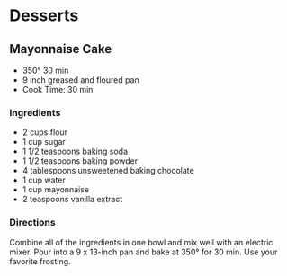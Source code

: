 # Desserts

## Mayonnaise Cake

* 350° 30 min
* 9 inch greased and floured pan
* Cook Time: 30 min

### Ingredients

* 2 cups flour
* 1 cup sugar
* 1 1/2 teaspoons baking soda
* 1 1/2 teaspoons baking powder
* 4 tablespoons unsweetened baking chocolate
* 1 cup water
* 1 cup mayonnaise
* 2 teaspoons vanilla extract

### Directions

Combine all of the ingredients in one bowl and mix well with an electric mixer.
Pour into a 9 x 13-inch pan and bake at 350° for 30 min.
Use your favorite frosting.
